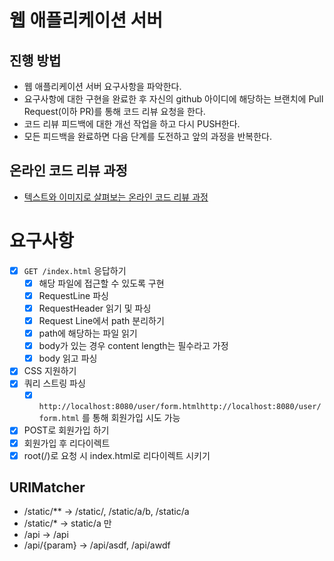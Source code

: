 # 웹 애플리케이션 서버
## 진행 방법
* 웹 애플리케이션 서버 요구사항을 파악한다.
* 요구사항에 대한 구현을 완료한 후 자신의 github 아이디에 해당하는 브랜치에 Pull Request(이하 PR)를 통해 코드 리뷰 요청을 한다.
* 코드 리뷰 피드백에 대한 개선 작업을 하고 다시 PUSH한다.
* 모든 피드백을 완료하면 다음 단계를 도전하고 앞의 과정을 반복한다.

## 온라인 코드 리뷰 과정
* [텍스트와 이미지로 살펴보는 온라인 코드 리뷰 과정](https://github.com/next-step/nextstep-docs/tree/master/codereview)

# 요구사항
- [x] `GET /index.html` 응답하기
  - [x] 해당 파일에 접근할 수 있도록 구현
  - [x] RequestLine 파싱
  - [x] RequestHeader 읽기 및 파싱
  - [x] Request Line에서 path 분리하기
  - [x] path에 해당하는 파일 읽기
  - [x] body가 있는 경우 content length는 필수라고 가정
  - [x] body 읽고 파싱
- [x] CSS 지원하기
- [x] 쿼리 스트링 파싱
  - [x] `http://localhost:8080/user/form.htmlhttp://localhost:8080/user/form.html` 를 통해 회원가입 시도 가능
- [x] POST로 회원가입 하기
- [x] 회원가입 후 리다이렉트
- [x] root(/)로 요청 시 index.html로 리다이렉트 시키기

## URIMatcher
- /static/** -> /static/, /static/a/b, /static/a 
- /static/* -> static/a 만
- /api -> /api 
- /api/{param} -> /api/asdf, /api/awdf
